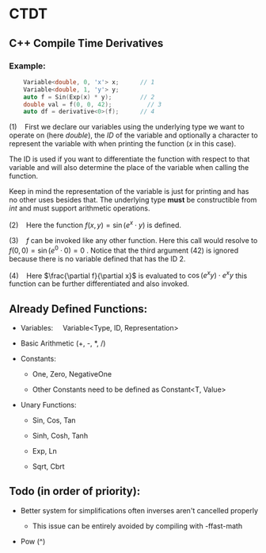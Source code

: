 # CTDT

## C++ Compile Time Derivatives

### Example:

```cpp
    Variable<double, 0, 'x'> x;      // 1
    Variable<double, 1, 'y'> y;
    auto f = Sin(Exp(x) * y);        // 2
    double val = f(0, 0, 42);          // 3
    auto df = derivative<0>(f);      // 4
```

(1)    First we declare our variables using the underlying type we want to operate on (here *double*), the *ID* of the variable and optionally a character to represent the variable with  when printing the function (*x* in this case). 

The ID is used if you want to differentiate the function with respect to that variable and will also determine the place of the variable when calling the function.

Keep in mind the representation of the variable is just for printing and has no other uses besides that. The underlying type **must** be constructible from *int* and must support arithmetic operations.



(2)    Here the function $f(x, y) = \sin{(e^x \cdot y)}$ is defined. 



(3)    $f$ can be invoked like any other function. Here this call would resolve to $f(0, 0) = \sin{(e^0 \cdot 0)} = 0$ . Notice that the third argument (42) is ignored because there is no variable defined that has the ID 2. 



(4)    Here  $\frac{\partial f}{\partial x}$ is evaluated to $\cos{(e^x y)} \cdot e^x y$  this function can be further differentiated and also invoked.





## Already Defined Functions:

- Variables:     Variable<Type, ID, Representation>

- Basic Arithmetic (+, -, *, /) 

- Constants: 
  
  - One<T>,  Zero<T>,  NegativeOne<T>
  
  - Other Constants need to be defined as Constant<T, Value>

- Unary Functions:
  
  - Sin, Cos, Tan
  
  - Sinh, Cosh, Tanh
  
  -  Exp, Ln
  
  -  Sqrt, Cbrt



## Todo (in order of priority):

- Better system for simplifications often inverses aren't cancelled properly
  
  - This issue can be entirely avoided by compiling with -ffast-math

- Pow (^)





